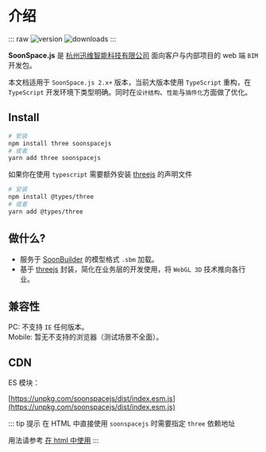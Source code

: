 # 介绍

::: raw
![version](https://img.shields.io/npm/v/soonspacejs) ![downloads](https://img.shields.io/npm/dm/soonspacejs)
:::

**SoonSpace.js** 是 [杭州迅维智能科技有限公司](http://www.xwbuilders.com) 面向客户与内部项目的 web 端 `BIM` 开发包。

本文档适用于 `SoonSpace.js 2.x+` 版本，当前大版本使用 `TypeScript` 重构，在 `TypeScript` 开发环境下类型明确。同时在`设计结构`、`性能`与`插件化`方面做了优化。

## Install

```bash
# 安装
npm install three soonspacejs
# 或者
yarn add three soonspacejs
```

如果你在使用 `typescript` 需要额外安装 [threejs](https://threejs.org/) 的声明文件

```bash
# 安装
npm install @types/three
# 或者
yarn add @types/three
```

## 做什么?

- 服务于 [SoonBuilder](http://www.xwbuilders.com/?page_id=1101&lang=zh) 的模型格式 `.sbm` 加载。
- 基于 [threejs](https://threejs.org/) 封装，简化在业务层的开发使用，将 `WebGL 3D` 技术推向各行业。

## 兼容性

PC: 不支持 `IE` 任何版本。
<br>
Mobile: 暂无不支持的浏览器（测试场景不全面）。

## CDN

ES 模块：

[https://unpkg.com/soonspacejs/dist/index.esm.js](https://unpkg.com/soonspacejs/dist/index.esm.js)

::: tip 提示
在 HTML 中直接使用 `soonspacejs` 时需要指定 `three` 依赖地址

用法请参考 [在 html 中使用](./start#在-html-中使用)
:::
